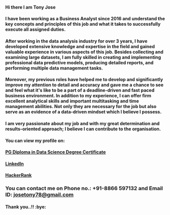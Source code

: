 #### Hi there I am Tony Jose

#### I have been working as a Business Analyst since 2016 and understand the key concepts and principles of this job and what it takes to successfully execute all assigned duties.

#### After working in the data analysis industry for over 3 years, I have developed extensive knowledge and expertise in the field and gained valuable experience in various aspects of this job. Besides collecting and examining large datasets, I am fully skilled in creating and implementing professional data predictive models, producing  detailed reports, and performing multiple data management tasks. 

#### Moreover, my previous roles have helped me to develop and significantly improve my attention to detail and  accuracy and gave me a chance to see and feel what it's like to be a part of a deadline-driven and fast paced business environment. In addition to my experience, I can offer firm excellent analytical skills and important multitasking and time management abilities. Not only they are necessary for the job but also serve as an evidence of a data-driven mindset which I believe I possess.

#### I am very passionate about my job and with my great determination and results-oriented approach; I believe I can contribute to the organisation.

#### **You can view my profile on:**
#### **[PG Diploma in Data Science Degree Certificate](https://api.accredible.com/v1/auth/invite?code=e22bbad1a72fb7905f26&credential_id=a8367d5b-35be-4f2a-9bfe-2e48e906018b&url=https%3A%2F%2Fwww.credential.net%2Fa8367d5b-35be-4f2a-9bfe-2e48e906018b&ident=e486b4fa3b7c9f51daaa8b9b9b8af15e2615e1ff)**
#### **[LinkedIn](https://www.linkedin.com/in/tony-j/)**
#### **[HackerRank](https://www.hackerrank.com/josetony78)**

### You can contact me on **Phone no.: +91-8866 597132** and **Email ID: josetony78@gmail.com**

#### Thank you..!! :bye:
